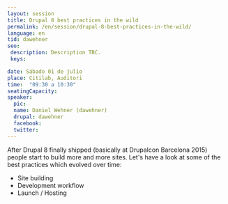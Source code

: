 ```yaml
---
layout: session
title: Drupal 8 best practices in the wild
permalink: /en/session/drupal-8-best-practices-in-the-wild/
language: en
tid: dawehner
seo:
 description: Description TBC.
 keys:

date: Sábado 01 de julio
place: Citilab, Auditori
time:  "09:30 a 10:30"
seatingCapacity:
speaker:
  pic:
  name: Daniel Wehner (dawehner)
  drupal: dawehner
  facebook:
  twitter:
---
```

After Drupal 8 finally shipped (basically at Drupalcon Barcelona 2015) people start to build more and more sites. Let's have a look at some of the best practices which evolved over time:

- Site building
- Development workflow
- Launch / Hosting
